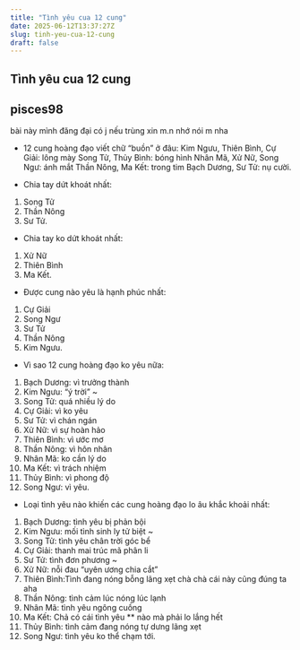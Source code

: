 ```yaml
---
title: "Tình yêu cua 12 cung"
date: 2025-06-12T13:37:27Z
slug: tinh-yeu-cua-12-cung
draft: false
---
```


## Tình yêu cua 12 cung

## pisces98

bài này mình đăng đại có j nếu trùng xin m.n nhớ nói m nha  
 
* 12 cung hoàng đạo viết chữ “buồn” ở đâu: Kim Ngưu, Thiên Bình, Cự Giải: lông mày
Song Tử, Thủy Bình: bóng hình
Nhân Mã, Xử Nữ, Song Ngư: ánh mắt
Thần Nông, Ma Kết: trong tim
Bạch Dương, Sư Tử: nụ cười.

* Chia tay dứt khoát nhất:
1. Song Tử
2. Thần Nông
3. Sư Tử.

* Chia tay ko dứt khoát nhất:
1. Xử Nữ
2. Thiên Bình
3. Ma Kết.

* Được cung nào yêu là hạnh phúc nhất:
1. Cự Giải
2. Song Ngư
3. Sư Tử
4. Thần Nông
5. Kim Ngưu.

* Vì sao 12 cung hoàng đạo ko yêu nữa:
1. Bạch Dương: vì trưởng thành
2. Kim Ngưu: “ý trời” ~
3. Song Tử: quá nhiều lý do
4. Cự Giải: vì ko yêu
5. Sư Tử: vì chán ngán
6. Xử Nữ: vì sự hoàn hảo
7. Thiên Bình: vì ước mơ
8. Thần Nông: vì hôn nhân
9. Nhân Mã: ko cần lý do
10. Ma Kết: vì trách nhiệm
11. Thủy Bình: vì phong độ
12. Song Ngư: vì yêu.

* Loại tình yêu nào khiến các cung hoàng đạo lo âu khắc khoải nhất:
1. Bạch Dương: tình yêu bị phản bội
2. Kim Ngưu: mối tình sinh ly tử biệt ~
3. Song Tử: tình yêu chân trời góc bể
4. Cự Giải: thanh mai trúc mã phân li
5. Sư Tử: tình đơn phương ~
6. Xử Nữ: nỗi đau “uyên ương chia cắt”
7. Thiên Bình:Tình đang nóng bỗng lãng xẹt chà chà cái này cũng đúng ta aha
8. Thần Nông: tình cảm lúc nóng lúc lạnh
9. Nhân Mã: tình yêu ngông cuồng
10. Ma Kết: Chả có cái tình yêu ** nào mà phải lo lắng hết
11. Thủy Bình: tình cảm đang nóng tự dưng lãng xẹt
12. Song Ngư: tình yêu ko thể chạm tới.